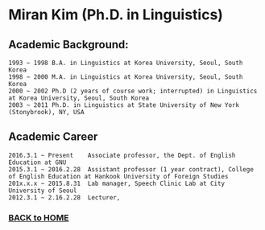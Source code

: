 # Miran Kim (Ph.D. in Linguistics)

## Academic Background:

```  
1993 ~ 1998 B.A. in Linguistics at Korea University, Seoul, South Korea   
1998 ~ 2000 M.A. in Linguistics at Korea University, Seoul, South Korea  
2000 ~ 2002 Ph.D (2 years of course work; interrupted) in Linguistics at Korea University, Seoul, South Korea  
2003 ~ 2011 Ph.D. in Linguistics at State University of New York (Stonybrook), NY, USA  
```  
## Academic Career 

```  
2016.3.1 ~ Present    Associate professor, the Dept. of English Education at GNU  
2015.3.1 ~ 2016.2.28  Assistant professor (1 year contract), College of English Education at Hankook University of Foreign Studies 
201x.x.x ~ 2015.8.31  Lab manager, Speech Clinic Lab at City University of Seoul  
2012.3.1 ~ 2.16.2.28  Lecturer,  
```  

### [BACK to HOME](MK316.github.io)

